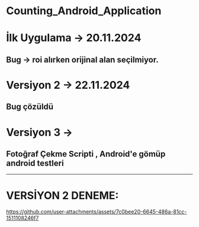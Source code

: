 # Counting_Android_Application

# İlk Uygulama → 20.11.2024 
 ## Bug → roi alırken orijinal alan seçilmiyor.

 # Versiyon 2 → 22.11.2024
 ## Bug çözüldü 

# Versiyon 3 → 
## Fotoğraf Çekme Scripti  , Android'e gömüp android testleri
-------------------------------------------------------------------
# VERSİYON 2 DENEME:

https://github.com/user-attachments/assets/7c0bee20-6645-486a-81cc-1511108246f7

